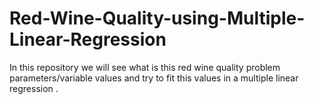 # Red-Wine-Quality-using-Multiple-Linear-Regression
In this repository we will see what is this red wine quality problem parameters/variable values and try to fit this values in a multiple linear regression .
